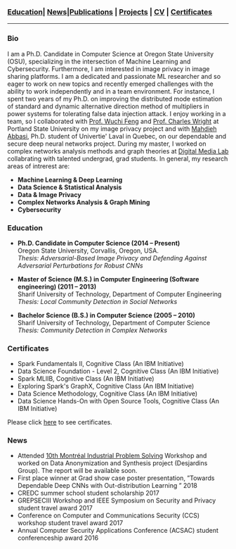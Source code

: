 

### [Education](#education)| [News](#news)|[Publications](/Publications/papers.html) | [Projects](project.md) | [CV](./CV.pdf) | [Certificates](#certificates)
----------------------------------------------------------------------------------------------------------------------------------

### Bio

I am a Ph.D. Candidate in Computer Science at Oregon State University (OSU), specializing in the intersection of Machine Learning and Cybersecurity. Furthermore, I am interested in image privacy in image sharing platforms.  I am a dedicated and passionate ML researcher and so eager to work on new topics and recently emerged challenges with the ability to work independently and in a team environment. For instance, I spent two years of my Ph.D. on improving the distributed mode estimation of standard and dynamic alternative direction method of multipliers in power systems for tolerating false data injection attack. I enjoy working in a team, so I collaborated with [Prof. Wuchi Feng](https://web.cecs.pdx.edu/~wuchi/) and [Prof. Charles Wright](https://web.cecs.pdx.edu/~cvwright/) at Portland State University on my image privacy project and with [Mahdieh Abbasi](http://mahdane.github.io), Ph.D. student of Univertie' Laval in Quebec, on our dependable and secure deep neural networks project. During my master, I worked on complex networks analysis methods and graph theories at [Digital Media Lab](http://dml.ce.sharif.edu/dmlsite/?q=people) collabrating with talented undergrad, grad students. In general, my research areas of intrerest are:

* **Machine Learning & Deep Learning** 
* **Data Science & Statistical Analysis** 
* **Data & Image Privacy** 
* **Complex Networks Analysis & Graph Mining** 
* **Cybersecurity** 


### Education

                         
* **Ph.D. Candidate in Computer Science (2014 – Present)**\
  Oregon State University, Corvallis, Oregon, USA.\
  *Thesis: Adversarial-Based Image Privacy and Defending Against Adversarial Perturbations for Robust CNNs* 
  
* **Master of Science (M.S.) in Computer Engineering (Software engineering) (2011 – 2013)** \
  Sharif University of Technology, Department of Computer Engineering \
  *Thesis: Local Community Detection in Social Networks*
  
* **Bachelor Science (B.S.) in Computer Science (2005 – 2010)**\
  Sharif University of Technology, Department of Computer Science\
  *Thesis: Community Detection in Complex Networks*
  

### Certificates
* Spark Fundamentals II,  Cognitive Class (An IBM Initiative)
* Data Science Foundation - Level 2,  Cognitive Class (An IBM Initiative)
* Spark MLlIB, Cognitive Class (An IBM Initiative)
* Exploring Spark's GraphX, Cognitive Class (An IBM Initiative)
* Data Science Methodology, Cognitive Class (An IBM Initiative)
* Data Science Hands-On with Open Source Tools, Cognitive Class (An IBM Initiative)

Please click [here](certificates.pdf) to see certificates.
 


### News
* Attended [10th Montréal Industrial Problem Solving](http://www.crm.umontreal.ca/industrialprob2020/) Workshop and worked on Data Anonymization and Synthesis project (Desjardins Group). The report will be available soon.
* First place winner at Grad show case poster presentation, ”Towards Dependable Deep CNNs with Out-distribution Learning ” 2018
* CREDC summer school student scholarship 2017 
* GREPSECIII Workshop and IEEE Symposium on Security and Privacy student travel award 2017 
* Conference on Computer and Communications Security (CCS) workshop student  travel award 2017 
* Annual Computer Security Applications Conference (ACSAC) student conferenceship award 2016



